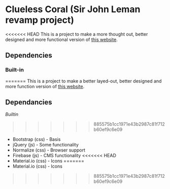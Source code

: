 # Clueless Coral (Sir John Leman revamp project)

<<<<<<< HEAD
This is a project to make a more thought out, better designed and more functional version of [this website](http://www.school-portal.co.uk/Grouphomepage.asp?GroupId=259143).

## Dependencies
### Built-in
=======
This is a project to make a better layed-out, better designed and more function version of [this website](http://www.school-portal.co.uk/Grouphomepage.asp?GroupId=259143). 

## Dependancies
*Builtin*
>>>>>>> 885575b1cc1971e43b2987c81f712b60ef9c6e09
- Bootstrap (css) - Basis
- jQuery (js) - Some functionality
- Normalize (css) - Browser support
- Firebase (js) - CMS functionality
<<<<<<< HEAD
- Material.io (css) - Icons
=======
- Material.io (css) - Icons
>>>>>>> 885575b1cc1971e43b2987c81f712b60ef9c6e09
